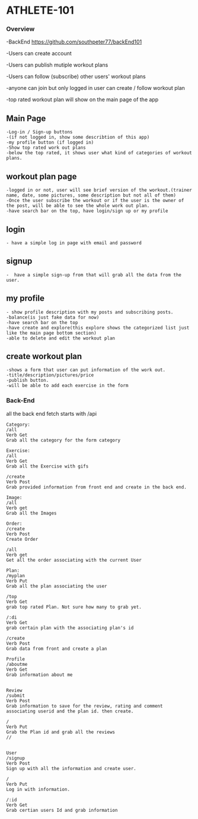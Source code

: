 # ATHLETE-101
### Overview
-BackEnd https://github.com/southpeter77/backEnd101

-Users can create account

-Users can publish mutiple workout plans

-Users can follow (subscribe) other users' workout plans

-anyone can join but only logged in user can create / follow workout plan

-top rated workout plan will show on the main page of the app

## Main Page
    -Log-in / Sign-up buttons
    -(if not logged in, show some describtion of this app)
    -my profile button (if logged in)
    -Show top rated work out plans
    -below the top rated, it shows user what kind of categories of workout plans.
## workout plan page
    -logged in or not, user will see brief version of the workout.(trainer name, date, some pictures, some description but not all of them)
    -Once the user subscribe the workout or if the user is the owner of the post, will be able to see the whole work out plan.
    -have search bar on the top, have login/sign up or my profile
## login
    - have a simple log in page with email and password
## signup
    -  have a simple sign-up from that will grab all the data from the user.
## my profile
    - show profile description with my posts and subscribing posts.
    -balance(is just fake data for now)
    -have search bar on the top
    -have create and explore(this explore shows the categorized list just like the main page bottom section)
    -able to delete and edit the workout plan
## create workout plan
    -shows a form that user can put information of the work out.
    -title/description/pictures/price
    -publish button.
    -will be able to add each exercise in the form



### Back-End
all the back end fetch starts with /api

```
Category:
/all
Verb Get
Grab all the category for the form category

Exercise:
/all
Verb Get
Grab all the Exercise with gifs

/create
Verb Post
Grab provided information from front end and create in the back end.

Image:
/all
Verb get
Grab all the Images

Order:
/create
Verb Post
Create Order

/all
Verb get
Get all the order associating with the current User

Plan:
/myplan
Verb Put
Grab all the plan associating the user

/top
Verb Get
grab top rated Plan. Not sure how many to grab yet.

/:di
Verb Get
grab certain plan with the associating plan's id

/create
Verb Post
Grab data from front and create a plan

Profile
/aboutme
Verb Get
Grab information about me 


Review
/submit
Verb Post
Grab information to save for the review, rating and comment
associating userid and the plan id. then create.

/
Verb Put
Grab the Plan id and grab all the reviews
//


User
/signup
Verb Post
Sign up with all the information and create user.

/
Verb Put
Log in with information.

/:id
Verb Get
Grab certian users Id and grab information




```
